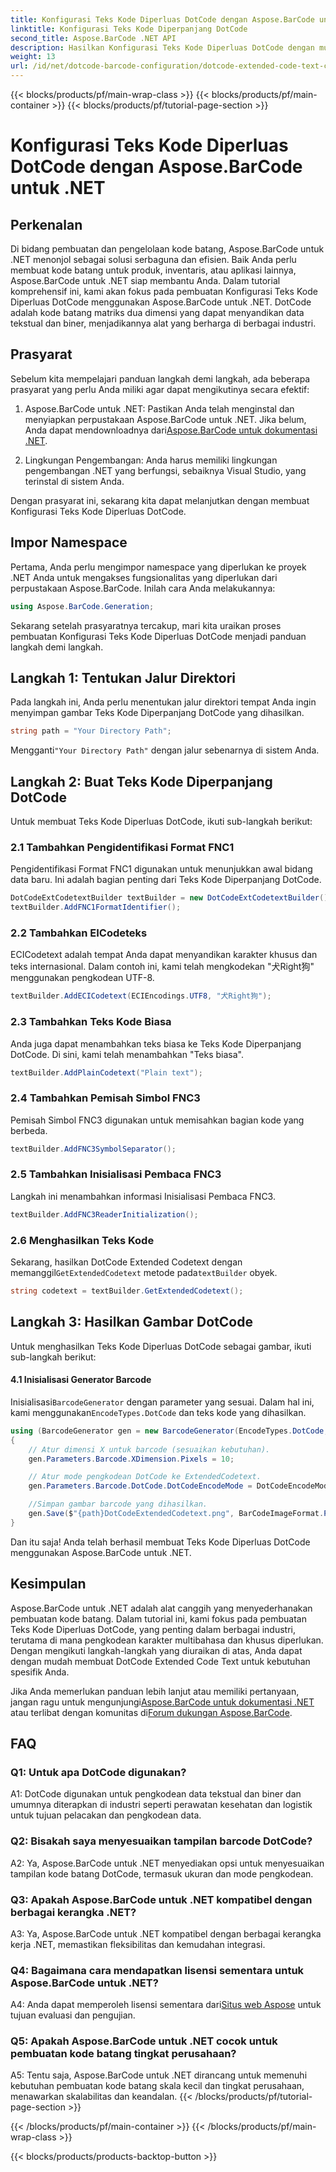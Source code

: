 ```yaml
---
title: Konfigurasi Teks Kode Diperluas DotCode dengan Aspose.BarCode untuk .NET
linktitle: Konfigurasi Teks Kode Diperpanjang DotCode
second_title: Aspose.BarCode .NET API
description: Hasilkan Konfigurasi Teks Kode Diperluas DotCode dengan mudah menggunakan Aspose.BarCode untuk .NET. Ikuti panduan langkah demi langkah kami untuk pembuatan kode batang yang efisien.
weight: 13
url: /id/net/dotcode-barcode-configuration/dotcode-extended-code-text-configuration/
---
```


{{< blocks/products/pf/main-wrap-class >}}
{{< blocks/products/pf/main-container >}}
{{< blocks/products/pf/tutorial-page-section >}}

# Konfigurasi Teks Kode Diperluas DotCode dengan Aspose.BarCode untuk .NET

## Perkenalan

Di bidang pembuatan dan pengelolaan kode batang, Aspose.BarCode untuk .NET menonjol sebagai solusi serbaguna dan efisien. Baik Anda perlu membuat kode batang untuk produk, inventaris, atau aplikasi lainnya, Aspose.BarCode untuk .NET siap membantu Anda. Dalam tutorial komprehensif ini, kami akan fokus pada pembuatan Konfigurasi Teks Kode Diperluas DotCode menggunakan Aspose.BarCode untuk .NET. DotCode adalah kode batang matriks dua dimensi yang dapat menyandikan data tekstual dan biner, menjadikannya alat yang berharga di berbagai industri.

## Prasyarat

Sebelum kita mempelajari panduan langkah demi langkah, ada beberapa prasyarat yang perlu Anda miliki agar dapat mengikutinya secara efektif:

1.  Aspose.BarCode untuk .NET: Pastikan Anda telah menginstal dan menyiapkan perpustakaan Aspose.BarCode untuk .NET. Jika belum, Anda dapat mendownloadnya dari[Aspose.BarCode untuk dokumentasi .NET](https://reference.aspose.com/barcode/net/).

2. Lingkungan Pengembangan: Anda harus memiliki lingkungan pengembangan .NET yang berfungsi, sebaiknya Visual Studio, yang terinstal di sistem Anda.

Dengan prasyarat ini, sekarang kita dapat melanjutkan dengan membuat Konfigurasi Teks Kode Diperluas DotCode.

## Impor Namespace

Pertama, Anda perlu mengimpor namespace yang diperlukan ke proyek .NET Anda untuk mengakses fungsionalitas yang diperlukan dari perpustakaan Aspose.BarCode. Inilah cara Anda melakukannya:


```csharp
using Aspose.BarCode.Generation;
```

Sekarang setelah prasyaratnya tercakup, mari kita uraikan proses pembuatan Konfigurasi Teks Kode Diperluas DotCode menjadi panduan langkah demi langkah.



## Langkah 1: Tentukan Jalur Direktori

Pada langkah ini, Anda perlu menentukan jalur direktori tempat Anda ingin menyimpan gambar Teks Kode Diperpanjang DotCode yang dihasilkan.

```csharp
string path = "Your Directory Path";
```

 Mengganti`"Your Directory Path"` dengan jalur sebenarnya di sistem Anda.

## Langkah 2: Buat Teks Kode Diperpanjang DotCode

Untuk membuat Teks Kode Diperluas DotCode, ikuti sub-langkah berikut:

### 2.1 Tambahkan Pengidentifikasi Format FNC1

Pengidentifikasi Format FNC1 digunakan untuk menunjukkan awal bidang data baru. Ini adalah bagian penting dari Teks Kode Diperpanjang DotCode.

```csharp
DotCodeExtCodetextBuilder textBuilder = new DotCodeExtCodetextBuilder();
textBuilder.AddFNC1FormatIdentifier();
```

### 2.2 Tambahkan EICodeteks

ECICodetext adalah tempat Anda dapat menyandikan karakter khusus dan teks internasional. Dalam contoh ini, kami telah mengkodekan "犬Right狗" menggunakan pengkodean UTF-8.

```csharp
textBuilder.AddECICodetext(ECIEncodings.UTF8, "犬Right狗");
```

### 2.3 Tambahkan Teks Kode Biasa

Anda juga dapat menambahkan teks biasa ke Teks Kode Diperpanjang DotCode. Di sini, kami telah menambahkan "Teks biasa".

```csharp
textBuilder.AddPlainCodetext("Plain text");
```

### 2.4 Tambahkan Pemisah Simbol FNC3

Pemisah Simbol FNC3 digunakan untuk memisahkan bagian kode yang berbeda.

```csharp
textBuilder.AddFNC3SymbolSeparator();
```

### 2.5 Tambahkan Inisialisasi Pembaca FNC3

Langkah ini menambahkan informasi Inisialisasi Pembaca FNC3.

```csharp
textBuilder.AddFNC3ReaderInitialization();
```

### 2.6 Menghasilkan Teks Kode

 Sekarang, hasilkan DotCode Extended Codetext dengan memanggil`GetExtendedCodetext` metode pada`textBuilder` obyek.

```csharp
string codetext = textBuilder.GetExtendedCodetext();
```

## Langkah 3: Hasilkan Gambar DotCode

Untuk menghasilkan Teks Kode Diperluas DotCode sebagai gambar, ikuti sub-langkah berikut:

#### 4.1 Inisialisasi Generator Barcode

 Inisialisasi`BarcodeGenerator` dengan parameter yang sesuai. Dalam hal ini, kami menggunakan`EncodeTypes.DotCode` dan teks kode yang dihasilkan.

```csharp
using (BarcodeGenerator gen = new BarcodeGenerator(EncodeTypes.DotCode, codetext))
{
    // Atur dimensi X untuk barcode (sesuaikan kebutuhan).
    gen.Parameters.Barcode.XDimension.Pixels = 10;

    // Atur mode pengkodean DotCode ke ExtendedCodetext.
    gen.Parameters.Barcode.DotCode.DotCodeEncodeMode = DotCodeEncodeMode.ExtendedCodetext;

    //Simpan gambar barcode yang dihasilkan.
    gen.Save($"{path}DotCodeExtendedCodetext.png", BarCodeImageFormat.Png);
}
```

Dan itu saja! Anda telah berhasil membuat Teks Kode Diperluas DotCode menggunakan Aspose.BarCode untuk .NET.

## Kesimpulan

Aspose.BarCode untuk .NET adalah alat canggih yang menyederhanakan pembuatan kode batang. Dalam tutorial ini, kami fokus pada pembuatan Teks Kode Diperluas DotCode, yang penting dalam berbagai industri, terutama di mana pengkodean karakter multibahasa dan khusus diperlukan. Dengan mengikuti langkah-langkah yang diuraikan di atas, Anda dapat dengan mudah membuat DotCode Extended Code Text untuk kebutuhan spesifik Anda.

 Jika Anda memerlukan panduan lebih lanjut atau memiliki pertanyaan, jangan ragu untuk mengunjungi[Aspose.BarCode untuk dokumentasi .NET](https://reference.aspose.com/barcode/net/) atau terlibat dengan komunitas di[Forum dukungan Aspose.BarCode](https://forum.aspose.com/c/barcode/13).

## FAQ

### Q1: Untuk apa DotCode digunakan?

A1: DotCode digunakan untuk pengkodean data tekstual dan biner dan umumnya diterapkan di industri seperti perawatan kesehatan dan logistik untuk tujuan pelacakan dan pengkodean data.

### Q2: Bisakah saya menyesuaikan tampilan barcode DotCode?

A2: Ya, Aspose.BarCode untuk .NET menyediakan opsi untuk menyesuaikan tampilan kode batang DotCode, termasuk ukuran dan mode pengkodean.

### Q3: Apakah Aspose.BarCode untuk .NET kompatibel dengan berbagai kerangka .NET?

A3: Ya, Aspose.BarCode untuk .NET kompatibel dengan berbagai kerangka kerja .NET, memastikan fleksibilitas dan kemudahan integrasi.

### Q4: Bagaimana cara mendapatkan lisensi sementara untuk Aspose.BarCode untuk .NET?

 A4: Anda dapat memperoleh lisensi sementara dari[Situs web Aspose](https://purchase.aspose.com/temporary-license/) untuk tujuan evaluasi dan pengujian.

### Q5: Apakah Aspose.BarCode untuk .NET cocok untuk pembuatan kode batang tingkat perusahaan?

A5: Tentu saja, Aspose.BarCode untuk .NET dirancang untuk memenuhi kebutuhan pembuatan kode batang skala kecil dan tingkat perusahaan, menawarkan skalabilitas dan keandalan.
{{< /blocks/products/pf/tutorial-page-section >}}

{{< /blocks/products/pf/main-container >}}
{{< /blocks/products/pf/main-wrap-class >}}

{{< blocks/products/products-backtop-button >}}
